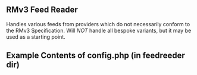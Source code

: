 RMv3 Feed Reader
----------------
Handles various feeds from providers which do not necessarily conform to the RMv3 Specification. Will *NOT* handle  all bespoke variants, but it may be used as a starting point. 

Example Contents of config.php (in feedreeder dir)
--------------------------------------------------

<?php
	$FEEDS_DIR = $_SERVER['DOCUMENT_ROOT'].'/../../feeduploads/';
	$REL_PATH = '../../feeduploads/';
	$IMAGE_DIR = '../media/';
	$db['default']['hostname'] = 'localhost';
	$db['default']['username'] = 'root';
	$db['default']['password'] = '';
	$db['default']['database'] = 'my_database';